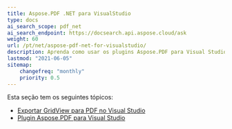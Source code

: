 ```yaml
---
title: Aspose.PDF .NET para VisualStudio
type: docs
ai_search_scope: pdf_net
ai_search_endpoint: https://docsearch.api.aspose.cloud/ask
weight: 60
url: /pt/net/aspose-pdf-net-for-visualstudio/
description: Aprenda como usar os plugins Aspose.PDF para Visual Studio
lastmod: "2021-06-05"
sitemap:
    changefreq: "monthly"
    priority: 0.5
---
```

Esta seção tem os seguintes tópicos:

- [Exportar GridView para PDF no Visual Studio](/pdf/pt/net/visual-studio-export-gridview-to-pdf-control/)
- [Plugin Aspose.PDF para Visual Studio](/pdf/pt/net/aspose-pdf-visual-studio-plugin/)